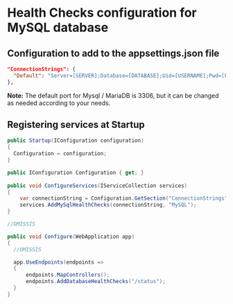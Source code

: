 # Health Checks configuration for MySQL database


## Configuration to add to the appsettings.json file

```json
"ConnectionStrings": {
  "Default": "Server=[SERVER];Database=[DATABASE];Uid=[USERNAME];Pwd=[PASSWORD];Port=3306"
},
```

<b>Note:</b> The default port for Mysql / MariaDB is 3306, but it can be changed as needed according to your needs.


## Registering services at Startup

```csharp
public Startup(IConfiguration configuration)
{
  Configuration = configuration;
}

public IConfiguration Configuration { get; }
	
public void ConfigureServices(IServiceCollection services)
{
    var connectionString = Configuration.GetSection("ConnectionStrings").GetValue<string>("Default");
    services.AddMySqlHealthChecks(connectionString, "MySQL");
}

//OMISSIS

public void Configure(WebApplication app)
{
  //OMISSIS

  app.UseEndpoints(endpoints =>
  {
      endpoints.MapControllers();
      endpoints.AddDatabaseHealthChecks("/status");
  }
}
```